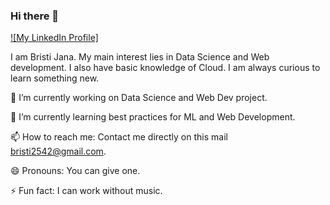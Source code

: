 ### Hi there 👋

[![My LinkedIn Profile]](https://www.linkedin.com/in/bristi-jana-379a5b1b9/)

I am Bristi Jana. My main interest lies in Data Science and Web development. I also have basic knowledge of Cloud. I am always curious to learn something new.

🔭 I’m currently working on Data Science and Web Dev project.

🌱 I’m currently learning best practices for ML and Web Development.

📫 How to reach me: Contact me directly on this mail bristi2542@gmail.com.

😄 Pronouns: You can give one.

⚡ Fun fact: I can work without music.
